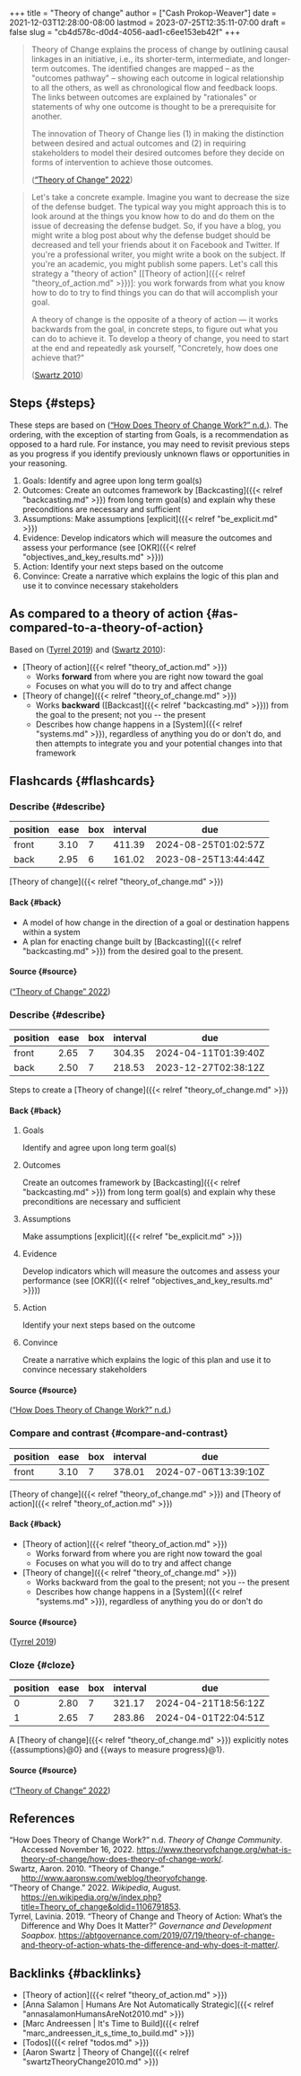 +++
title = "Theory of change"
author = ["Cash Prokop-Weaver"]
date = 2021-12-03T12:28:00-08:00
lastmod = 2023-07-25T12:35:11-07:00
draft = false
slug = "cb4d578c-d0d4-4056-aad1-c6ee153eb42f"
+++

> Theory of Change explains the process of change by outlining causal linkages in an initiative, i.e., its shorter-term, intermediate, and longer-term outcomes. The identified changes are mapped – as the "outcomes pathway" – showing each outcome in logical relationship to all the others, as well as chronological flow and feedback loops. The links between outcomes are explained by "rationales" or statements of why one outcome is thought to be a prerequisite for another.
>
> The innovation of Theory of Change lies (1) in making the distinction between desired and actual outcomes and (2) in requiring stakeholders to model their desired outcomes before they decide on forms of intervention to achieve those outcomes.
>
> (<a href="#citeproc_bib_item_3">“Theory of Change” 2022</a>)

<!--quoteend-->

> Let's take a concrete example. Imagine you want to decrease the size of the defense budget. The typical way you might approach this is to look around at the things you know how to do and do them on the issue of decreasing the defense budget. So, if you have a blog, you might write a blog post about why the defense budget should be decreased and tell your friends about it on Facebook and Twitter. If you're a professional writer, you might write a book on the subject. If you're an academic, you might publish some papers. Let's call this strategy a "theory of action" [[Theory of action]({{< relref "theory_of_action.md" >}})]: you work forwards from what you know how to do to try to find things you can do that will accomplish your goal.
>
> A theory of change is the opposite of a theory of action — it works backwards from the goal, in concrete steps, to figure out what you can do to achieve it. To develop a theory of change, you need to start at the end and repeatedly ask yourself, "Concretely, how does one achieve that?"
>
> (<a href="#citeproc_bib_item_2">Swartz 2010</a>)


## Steps {#steps}

These steps are based on (<a href="#citeproc_bib_item_1">“How Does Theory of Change Work?” n.d.</a>). The ordering, with the exception of starting from Goals, is a recommendation as opposed to a hard rule. For instance, you may need to revisit previous steps as you progress if you identify previously unknown flaws or opportunities in your reasoning.

1.  Goals: Identify and agree upon long term goal(s)
2.  Outcomes: Create an outcomes framework by [Backcasting]({{< relref "backcasting.md" >}}) from long term goal(s) and explain why these preconditions are necessary and sufficient
3.  Assumptions: Make assumptions [explicit]({{< relref "be_explicit.md" >}})
4.  Evidence: Develop indicators which will measure the outcomes and assess your performance (see [OKR]({{< relref "objectives_and_key_results.md" >}}))
5.  Action: Identify your next steps based on the outcome
6.  Convince: Create a narrative which explains the logic of this plan and use it to convince necessary stakeholders


## As compared to a theory of action {#as-compared-to-a-theory-of-action}

Based on (<a href="#citeproc_bib_item_4">Tyrrel 2019</a>) and (<a href="#citeproc_bib_item_2">Swartz 2010</a>):

-   [Theory of action]({{< relref "theory_of_action.md" >}})
    -   Works **forward** from where you are right now toward the goal
    -   Focuses on what you will do to try and affect change
-   [Theory of change]({{< relref "theory_of_change.md" >}})
    -   Works **backward** ([Backcast]({{< relref "backcasting.md" >}})) from the goal to the present; not you -- the present
    -   Describes how change happens in a [System]({{< relref "systems.md" >}}), regardless of anything you do or don't do, and then attempts to integrate you and your potential changes into that framework


## Flashcards {#flashcards}


### Describe {#describe}

| position | ease | box | interval | due                  |
|----------|------|-----|----------|----------------------|
| front    | 3.10 | 7   | 411.39   | 2024-08-25T01:02:57Z |
| back     | 2.95 | 6   | 161.02   | 2023-08-25T13:44:44Z |

[Theory of change]({{< relref "theory_of_change.md" >}})


#### Back {#back}

-   A model of how change in the direction of a goal or destination happens within a system
-   A plan for enacting change built by [Backcasting]({{< relref "backcasting.md" >}}) from the desired goal to the present.


#### Source {#source}

(<a href="#citeproc_bib_item_3">“Theory of Change” 2022</a>)


### Describe {#describe}

| position | ease | box | interval | due                  |
|----------|------|-----|----------|----------------------|
| front    | 2.65 | 7   | 304.35   | 2024-04-11T01:39:40Z |
| back     | 2.50 | 7   | 218.53   | 2023-12-27T02:38:12Z |

Steps to create a [Theory of change]({{< relref "theory_of_change.md" >}})


#### Back {#back}

1.  Goals

    Identify and agree upon long term goal(s)

2.  Outcomes

    Create an outcomes framework by [Backcasting]({{< relref "backcasting.md" >}}) from long term goal(s) and explain why these preconditions are necessary and sufficient

3.  Assumptions

    Make assumptions [explicit]({{< relref "be_explicit.md" >}})

4.  Evidence

    Develop indicators which will measure the outcomes and assess your performance (see [OKR]({{< relref "objectives_and_key_results.md" >}}))

5.  Action

    Identify your next steps based on the outcome

6.  Convince

    Create a narrative which explains the logic of this plan and use it to convince necessary stakeholders


#### Source {#source}

(<a href="#citeproc_bib_item_1">“How Does Theory of Change Work?” n.d.</a>)


### Compare and contrast {#compare-and-contrast}

| position | ease | box | interval | due                  |
|----------|------|-----|----------|----------------------|
| front    | 3.10 | 7   | 378.01   | 2024-07-06T13:39:10Z |

[Theory of change]({{< relref "theory_of_change.md" >}}) and [Theory of action]({{< relref "theory_of_action.md" >}})


#### Back {#back}

-   [Theory of action]({{< relref "theory_of_action.md" >}})
    -   Works forward from where you are right now toward the goal
    -   Focuses on what you will do to try and affect change
-   [Theory of change]({{< relref "theory_of_change.md" >}})
    -   Works backward from the goal to the present; not you -- the present
    -   Describes how change happens in a [System]({{< relref "systems.md" >}}), regardless of anything you do or don't do


#### Source {#source}

(<a href="#citeproc_bib_item_4">Tyrrel 2019</a>)


### Cloze {#cloze}

| position | ease | box | interval | due                  |
|----------|------|-----|----------|----------------------|
| 0        | 2.80 | 7   | 321.17   | 2024-04-21T18:56:12Z |
| 1        | 2.65 | 7   | 283.86   | 2024-04-01T22:04:51Z |

A [Theory of change]({{< relref "theory_of_change.md" >}}) explicitly notes {{assumptions}@0} and {{ways to measure progress}@1}.


#### Source {#source}

(<a href="#citeproc_bib_item_3">“Theory of Change” 2022</a>)

## References

<style>.csl-entry{text-indent: -1.5em; margin-left: 1.5em;}</style><div class="csl-bib-body">
  <div class="csl-entry"><a id="citeproc_bib_item_1"></a>“How Does Theory of Change Work?” n.d. <i>Theory of Change Community</i>. Accessed November 16, 2022. <a href="https://www.theoryofchange.org/what-is-theory-of-change/how-does-theory-of-change-work/">https://www.theoryofchange.org/what-is-theory-of-change/how-does-theory-of-change-work/</a>.</div>
  <div class="csl-entry"><a id="citeproc_bib_item_2"></a>Swartz, Aaron. 2010. “Theory of Change.” <a href="http://www.aaronsw.com/weblog/theoryofchange">http://www.aaronsw.com/weblog/theoryofchange</a>.</div>
  <div class="csl-entry"><a id="citeproc_bib_item_3"></a>“Theory of Change.” 2022. <i>Wikipedia</i>, August. <a href="https://en.wikipedia.org/w/index.php?title=Theory_of_change&oldid=1106791853">https://en.wikipedia.org/w/index.php?title=Theory_of_change&#38;oldid=1106791853</a>.</div>
  <div class="csl-entry"><a id="citeproc_bib_item_4"></a>Tyrrel, Lavinia. 2019. “Theory of Change and Theory of Action: What’s the Difference and Why Does It Matter?” <i>Governance and Development Soapbox</i>. <a href="https://abtgovernance.com/2019/07/19/theory-of-change-and-theory-of-action-whats-the-difference-and-why-does-it-matter/">https://abtgovernance.com/2019/07/19/theory-of-change-and-theory-of-action-whats-the-difference-and-why-does-it-matter/</a>.</div>
</div>


## Backlinks {#backlinks}

-   [Theory of action]({{< relref "theory_of_action.md" >}})
-   [Anna Salamon | Humans Are Not Automatically Strategic]({{< relref "annasalamonHumansAreNot2010.md" >}})
-   [Marc Andreessen | It's Time to Build]({{< relref "marc_andreessen_it_s_time_to_build.md" >}})
-   [Todos]({{< relref "todos.md" >}})
-   [Aaron Swartz | Theory of Change]({{< relref "swartzTheoryChange2010.md" >}})
